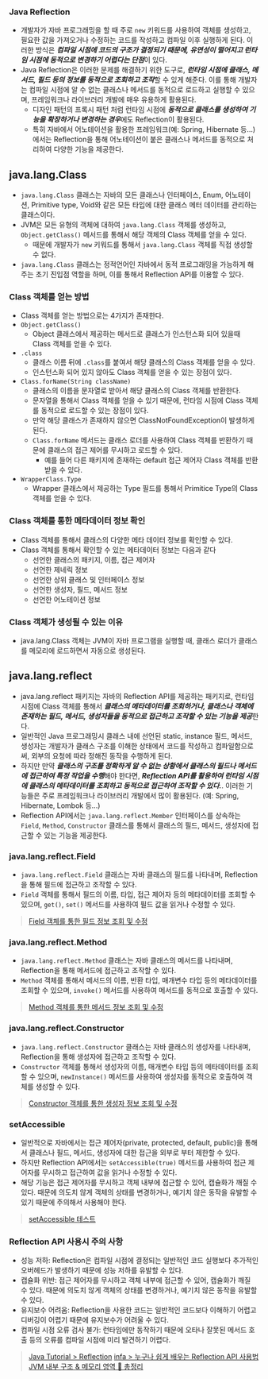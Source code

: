 ### Java Reflection
- 개발자가 자바 프로그래밍을 할 때 주로 `new` 키워드를 사용하여 객체를 생성하고, 필요한 값을 가져오거나 수정하는 코드를 작성하고 컴파일 이후 실행하게 된다. 이러한 방식은 ***컴파일 시점에 코드의 구조가 결정되기 때문에, 유연성이 떨어지고 런타임 시점에 동적으로 변경하기 어렵다는 단점***이 있다.
- Java Reflection은 이러한 문제를 해결하기 위한 도구로, ***런타임 시점에 클래스, 메서드, 필드 등의 정보를 동적으로 조회하고 조작***할 수 있게 해준다. 이를 통해 개발자는 컴파일 시점에 알 수 없는 클래스나 메서드를 동적으로 로드하고 실행할 수 있으며, 프레임워크나 라이브러리 개발에 매우 유용하게 활용된다.
  - 디자인 패턴의 프록시 패턴 처럼 런타임 시점에 ***동적으로 클래스를 생성하여 기능을 확장하거나 변경하는 경우***에도 Reflection이 활용된다.
  - 특히 자바에서 어노테이션을 활용한 프레임워크(예: Spring, Hibernate 등...)에서는 Reflection을 통해 어노테이션이 붙은 클래스나 메서드를 동적으로 처리하여 다양한 기능을 제공한다.

## java.lang.Class
- `java.lang.Class` 클래스는 자바의 모든 클래스나 인터페이스, Enum, 어노테이션, Primitive type, Void와 같은 모든 타입에 대한 클래스 메터 데이터를 관리하는 클래스이다.
- JVM은 모든 유형의 객체에 대하여 `java.lang.Class` 객체를 생성하고, `Object.getClass()` 메서드를 통해서 해당 객체의 Class 객체를 얻을 수 있다.
  - 때문에 개발자가 `new` 키워드를 통해서 `java.lang.Class` 객체를 직접 생성할 수 없다.
- `java.lang.Class` 클래스는 정적언어인 자바에서 동적 프로그래밍을 가능하게 해주는 초기 진입점 역할을 하며, 이를 통해서 Reflection API를 이용할 수 있다.

### Class 객체를 얻는 방법
- Class 객체를 얻는 방법으로는 4가지가 존재한다.
- `Object.getClass()`
  - Object 클래스에서 제공하는 메서드로 클래스가 인스턴스화 되어 있을때 Class 객체를 얻을 수 있다.
- `.class`
  - 클래스 이름 뒤에 `.class`를 붙여서 해당 클래스의 Class 객체를 얻을 수 있다.
  - 인스턴스화 되어 있지 않아도 Class 객체를 얻을 수 있는 장점이 있다.
- `Class.forName(String className)`
  - 클래스의 이름을 문자열로 받아서 해당 클래스의 Class 객체를 반환한다.
  - 문자열을 통해서 Class 객체를 얻을 수 있기 때문에, 런타임 시점에 Class 객체를 동적으로 로드할 수 있는 장점이 있다.
  - 만약 해당 클래스가 존재하지 않으면 ClassNotFoundException이 발생하게 된다.
  - `Class.forName` 메서드는 클래스 로더를 사용하여 Class 객체를 반환하기 때문에 클래스의 접근 제어를 무시하고 로드할 수 있다.
    - 예를 들어 다른 패키지에 존재하는 default 접근 제어자 Class 객체를 반환 받을 수 있다. 
- `WrapperClass.Type`
  - Wrapper 클래스에서 제공하는 Type 필드를 통해서 Primitice Type의 Class 객체를 얻을 수 있다.

### Class 객체를 통한 메타데이터 정보 확인
- Class 객체를 통해서 클래스의 다양한 메타 데이터 정보를 확인할 수 있다.
- Class 객체를 통해서 확인할 수 있는 메타데이터 정보는 다음과 같다
  - 선언한 클래스의 패키지, 이름, 접근 제어자
  - 선언한 제네릭 정보
  - 선언한 상위 클래스 및 인터페이스 정보
  - 선언한 생성자, 필드, 메서드 정보
  - 선언한 어노테이션 정보

### Class 객체가 생성될 수 있는 이유
- java.lang.Class 객체는 JVM이 자바 프로그램을 실행할 때, 클래스 로더가 클래스를 메모리에 로드하면서 자동으로 생성된다.

## java.lang.reflect
- java.lang.reflect 패키지는 자바의 Reflection API를 제공하는 패키지로, 런타임 시점에 Class 객체를 통해서 ***클래스의 메타데이터를 조회하거나, 클래스나 객체에 존재하는 필드, 메서드, 생성자들을 동적으로 접근하고 조작할 수 있는 기능을 제공***한다.
- 일반적인 Java 프로그래밍시 클래스 내에 선언된 static, instance 필드, 메서드, 생성자는 개발자가 클래스 구조를 이해한 상태에서 코드를 작성하고 컴파일함으로써, 외부의 요청에 따라 정해진 동작을 수행하게 된다.
- 하지만 만약 ***클래스의 구조를 정확하게 알 수 없는 상황에서 클래스의 필드나 메서드에 접근하여 특정 작업을 수행***해야 한다면, ***Reflection API를 활용하여 런타임 시점에 클래스의 메타데이터를 조회하고 동적으로 접근하여 조작할 수 있다.***. 이러한 기능들은 주로 프레임워크나 라이브러리 개발에서 많이 활용된다. (예: Spring, Hibernate, Lombok 등...)
- Reflection API에서는 `java.lang.reflect.Member` 인터페이스를 상속하는 `Field`, `Method`, `Constructor` 클래스를 통해서 클래스의 필드, 메서드, 생성자에 접근할 수 있는 기능을 제공한다.

### java.lang.reflect.Field
- `java.lang.reflect.Field` 클래스는 자바 클래스의 필드를 나타내며, Reflection을 통해 필드에 접근하고 조작할 수 있다.
- `Field` 객체를 통해서 필드의 이름, 타입, 접근 제어자 등의 메타데이터를 조회할 수 있으며, `get()`, `set()` 메서드를 사용하여 필드 값을 읽거나 수정할 수 있다.
 
> [Field 객체를 통한 필드 정보 조회 및 수정](../../../../../../src/test/java/org/example/reflection/FieldReflectionMain1Test.java)

### java.lang.reflect.Method
- `java.lang.reflect.Method` 클래스는 자바 클래스의 메서드를 나타내며, Reflection을 통해 메서드에 접근하고 조작할 수 있다.
- `Method` 객체를 통해서 메서드의 이름, 반환 타입, 매개변수 타입 등의 메타데이터를 조회할 수 있으며, `invoke()` 메서드를 사용하여 메서드를 동적으로 호출할 수 있다.

> [Method 객체를 통한 메서드 정보 조회 및 수정](../../../../../../src/test/java/org/example/reflection/MethodReflectionMain1Test.java)

### java.lang.reflect.Constructor
- `java.lang.reflect.Constructor` 클래스는 자바 클래스의 생성자를 나타내며, Reflection을 통해 생성자에 접근하고 조작할 수 있다.
- `Constructor` 객체를 통해서 생성자의 이름, 매개변수 타입 등의 메타데이터를 조회할 수 있으며, `newInstance()` 메서드를 사용하여 생성자를 동적으로 호출하여 객체를 생성할 수 있다.

> [Constructor 객체를 통한 생성자 정보 조회 및 수정](../../../../../../src/test/java/org/example/reflection/ConstructorReflectionMain1Test.java)

### setAccessible
- 일반적으로 자바에서는 접근 제어자(private, protected, default, public)을 통해서 클래스나 필드, 메서드, 생성자에 대한 접근을 외부로 부터 제한할 수 있다.
- 하지만 Reflection API에서는 `setAccessible(true)` 메서드를 사용하여 접근 제어자를 무시하고 접근하여 값을 읽거나 수정할 수 있다.
- 해당 기능은 접근 제어자를 무시하고 객체 내부에 접근할 수 있어, 캡슐화가 깨질 수 있다. 때문에 의도치 않게 객체의 상태를 변경하거나, 예기치 않은 동작을 유발할 수 있기 때문에 주의해서 사용해야 한다.

> [setAccessible 테스트](../../../../../../src/test/java/org/example/reflection/SetAccessibleTest.java)

### Reflection API 사용시 주의 사항
- 성능 저하: Reflection은 컴파일 시점에 결정되는 일반적인 코드 실행보다 추가적인 오버헤드가 발생하기 때문에 성능 저하를 유발할 수 있다. 
- 캡슐화 위반: 접근 제어자를 무시하고 객체 내부에 접근할 수 있어, 캡슐화가 깨질 수 있다. 때문에 의도치 않게 객체의 상태를 변경하거나, 예기치 않은 동작을 유발할 수 있다.
- 유지보수 어려움: Reflection을 사용한 코드는 일반적인 코드보다 이해하기 어렵고 디버깅이 어렵기 때문에 유지보수가 어려울 수 있다.
- 컴파일 시점 오류 검사 불가: 런타임에만 동작하기 때문에 오타나 잘못된 메서드 호출 등의 오류를 컴파일 시점에 미리 발견하기 어렵다.

> [Java Tutorial > Reflection](https://docs.oracle.com/javase/tutorial/reflect/)
> [infa > 누구나 쉽게 배우는 Reflection API 사용법](https://inpa.tistory.com/entry/JAVA-%E2%98%95-%EB%88%84%EA%B5%AC%EB%82%98-%EC%89%BD%EA%B2%8C-%EB%B0%B0%EC%9A%B0%EB%8A%94-Reflection-API-%EC%82%AC%EC%9A%A9%EB%B2%95)
> [JVM 내부 구조 & 메모리 영역 💯 총정리](https://inpa.tistory.com/entry/JAVA-%E2%98%95-JVM-%EB%82%B4%EB%B6%80-%EA%B5%AC%EC%A1%B0-%EB%A9%94%EB%AA%A8%EB%A6%AC-%EC%98%81%EC%97%AD-%EC%8B%AC%ED%99%94%ED%8E%B8)
